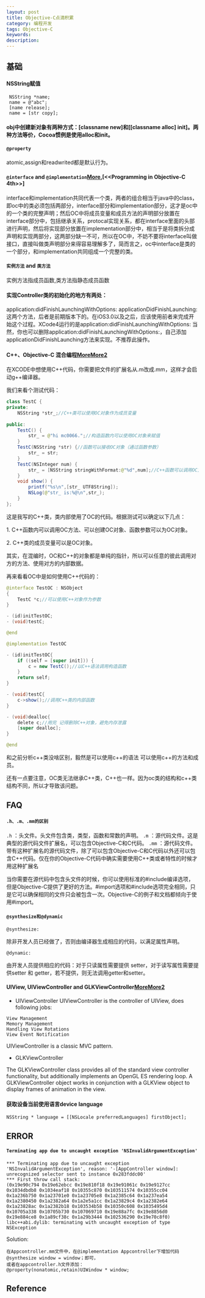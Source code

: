 ```yaml
---
layout: post
title: Objective-C点滴积累
category: 编程开发
tags: Objective-C
keywords: 
description: 
---
```


## 基础

#### NSString赋值

```
 NSString *name;
 name = @"abc";
 [name release];
 name = [str copy];
```

#### obj中创建新对象有两种方式：[classname new]和[[classname alloc] init]。两种方法等价，Cocoa惯例是使用alloc和init。


#### `@property`

atomic,assign和readwrited都是默认行为。


#### `@interface` and `@implementation`[More](http://blog.csdn.net/l271640625/article/details/8393531),[<\<Programming in Objective-C 4th>>]

interface和implementation共同代表一个类，两者的组合相当于java中的class，即oc中的类必须包括两部分，interface部分和implementation部分，这才是oc中的一个类的完整声明；然后OC中将成员变量和成员方法的声明部分放置在interface部分中，包括继承关系，protocal实现关系，都在interface里面的头部进行声明，然后将实现部分放置在implementation部分中，相当于是将类拆分成声明和实现两部分，这两部分缺一不可，所以在OC中，不妨不要将interface叫做接口，直接叫做类声明部分来得容易理解多了，简而言之，oc中interface是类的一个部分，和implementation共同组成一个完整的类。

#### `实例方法` and `类方法`

实例方法指成员函数,类方法指静态成员函数


#### 实现Controller类的初始化的地方有两处：

application:didFinishLaunchingWithOptions:
applicationDidFinishLaunching:
这两个方法，后者是前期版本下的。在iOS3.0以及之后，应该使用前者来完成开始这个过程。XCode4运行的是application:didFinishLaunchingWithOptions:
当然，你也可以删除application:didFinishLaunchingWithOptions:，自己添加applicationDidFinishLaunching方法来实现。不推荐此操作。

#### C++、Objective-C 混合编程[More](http://blog.csdn.net/jiarusun000/article/details/6996984)[More2](http://beanchen.iteye.com/blog/522028)


在XCODE中想使用C++代码，你需要把文件的扩展名从.m改成.mm，这样才会启动g++编译器。

我们来看个测试代码：

``` {.java name="code"}
class TestC {
private:
    NSString *str_;//C++类可以使用OC对象作为成员变量
    
public:
    TestC() {
        str_ = @"hi mc0066.";//构造函数内可以使用OC对象来赋值
    }
    TestC(NSString *str) {//函数可以接收OC对象（通过函数参数）
        str_ = str;
    }
    TestC(NSInteger num) {
        str_ = [NSString stringWithFormat:@"%d",num];//C++函数可以调用OC方法
    }
    void show() {
        printf("%s\n",[str_ UTF8String]);
        NSLog(@"str_ is:%@\n",str_);
    }
};
```

这是我写的C++类，类内部使用了OC的代码。根据测试可以确定以下几点：

1\. C++函数内可以调用OC方法、可以创建OC对象、函数参数可以为OC对象。

2\. C++类的成员变量可以是OC对象。

其实，在混编时，OC和C++的对象都是单纯的指针，所以可以任意的彼此调用对方的方法、使用对方的内部数据。

再来看看OC中是如何使用C++代码的：

``` {.java name="code"}
@interface TestOC : NSObject
{
    TestC *c;//可以使用C++对象作为参数
}

- (id)initTestOC;
- (void)testC;

@end

@implementation TestOC

- (id)initTestOC{
    if ((self = [super init])) {
        c = new TestC();//以C++语法调用构造函数
    }
    return self;
}

- (void)testC{
    c->show();//调用C++类的内部函数
}

- (void)dealloc{
    delete c;//用完 记得删除C++对象，避免内存泄露
    [super dealloc];
}

@end
```

和之前分析c++类没啥区别，毅然是可以使用c++的语法
可以使用c++的方法和成员。

还有一点要注意，OC类无法继承C++类，C++也一样。因为oc类的结构和c++类结构不同，所以才导致该问题。


## FAQ

#### `.h、.m、.mm的区别`

`.h` ：头文件。头文件包含类，类型，函数和常数的声明。 
`.m` ：源代码文件。这是典型的源代码文件扩展名，可以包含Objective-C和C代码。 
`.mm` ：源代码文件。带有这种扩展名的源代码文件，除了可以包含Objective-C和C代码以外还可以包含C++代码。仅在你的Objective-C代码中确实需要使用C++类或者特性的时候才用这种扩展名

当你需要在源代码中包含头文件的时候，你可以使用标准的#include编译选项，但是Objective-C提供了更好的方法。#import选项和#include选项完全相同，只是它可以确保相同的文件只会被包含一次。Objective-C的例子和文档都倾向于使用#import。

#### `@synthesize和@dynamic`

`@synthesize:`

除非开发人员已经做了，否则由编译器生成相应的代码，以满足属性声明。

`@dynamic:`

由开发人员提供相应的代码：对于只读属性需要提供
setter，对于读写属性需要提供setter 和 getter，若不提供，则无法调用getter和setter。

#### UIView, UIViewController and GLKViewController[More](https://developer.apple.com/library/ios/documentation/UIKit/Reference/UIViewController_Class/Reference/Reference.html#//apple_ref/occ/cl/UIViewController)[More2](https://developer.apple.com/Library/ios/documentation/GLkit/Reference/GLKViewController_ClassRef/Reference/Reference.html)


* UIViewController
UIViewController is the controller of UIView, does following jobs:

```
View Management
Memory Management
Handling View Rotations
View Event Notification
```

UIViewController is a classic MVC pattern.

* GLKViewController

The GLKViewController class provides all of the standard view controller functionality, but additionally implements an OpenGL ES rendering loop. A GLKViewController object works in conjunction with a GLKView object to display frames of animation in the view.

#### 获取设备当前使用语言device language

```
NSString * language = [[NSLocale preferredLanguages] firstObject];
```

## ERROR

#### `Terminating app due to uncaught exception 'NSInvalidArgumentException'`

```
*** Terminating app due to uncaught exception 'NSInvalidArgumentException', reason: '-[AppController window]: unrecognized selector sent to instance 0x283fddc00'
*** First throw call stack:
(0x19e90c794 0x19e62ebcc 0x19e810f18 0x19e91061c 0x19e9127cc 0x1034dbdb8 0x1034eaf18 0x10355c870 0x103511574 0x10355cc04 0x1a236b750 0x1a23701e0 0x1a23705e8 0x1a2385c64 0x1a237ea54 0x1a2380450 0x1a2382a64 0x1a2e5a1cc 0x1a23829c4 0x1a2382e64 0x1a23828ac 0x1a2382b18 0x103534b58 0x10350c608 0x1035495d4 0x10705a338 0x10705b730 0x107069710 0x19e88a7fc 0x19e8856d0 0x19e884ce8 0x1a89cf38c 0x1a29b3444 0x102536290 0x19e70c8f0)
libc++abi.dylib: terminating with uncaught exception of type NSException
```

Solution:
```
在Appcontroller.mm文件中，在@implementation Appcontroller下增加代码@synthesize window = window；即可，
或者在appcontroller.h文件添加：
@property(nonatomic,retain)UIWindow * window;
```

#### 

## Reference